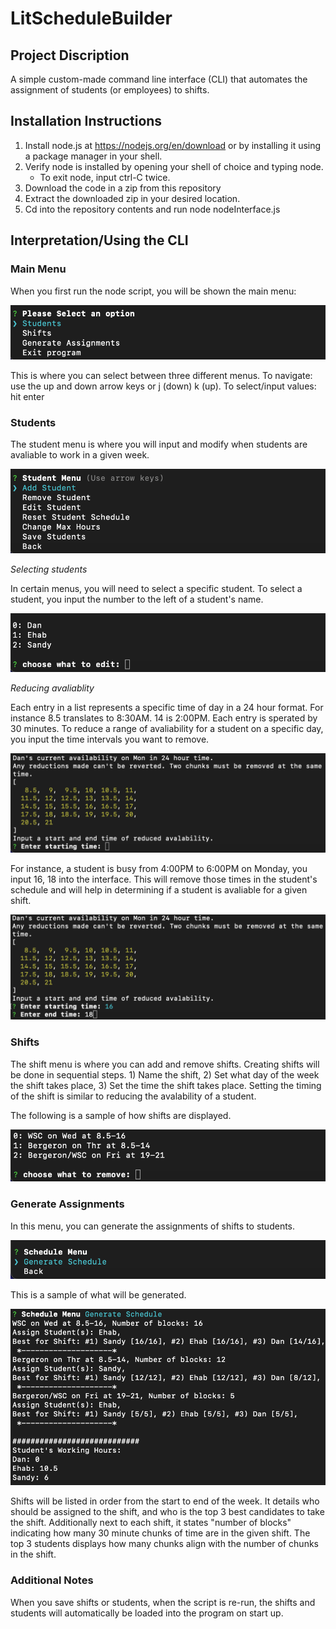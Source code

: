 # LitScheduleBuilder

## **Project Discription**
A simple custom-made command line interface (CLI) that automates the assignment of students (or employees) to shifts.

## **Installation Instructions**
1) Install node.js at https://nodejs.org/en/download or by installing it using a package manager in your shell.
2) Verify node is installed by opening your shell of choice and typing node.
	- To exit node, input ctrl-C twice.
2) Download the code in a zip from this repository
3) Extract the downloaded zip in your desired location.
4) Cd into the repository contents and run node nodeInterface.js


## **Interpretation/Using the CLI**

### **Main Menu**

When you first run the node script, you will be shown the main menu:

![Main Menu](./ImgForReadME/MainMenu.png)

This is where you can select between three different menus.
To navigate: use the up and down arrow keys or j (down) k (up).
To select/input values: hit enter

### **Students**

The student menu is where you will input and modify when students are avaliable to work in a given week.

![Student Menu](./ImgForReadME/StudentMenu.png)


*Selecting students*

In certain menus, you will need to select a specific student. To select a student, you input the number to the left of a student's name.

![Selecting Students](./ImgForReadME/Select%20Students.png)


*Reducing avaliablity*

Each entry in a list represents a specific time of day in a 24 hour format. For instance 8.5 translates to 8:30AM. 14 is 2:00PM. Each entry is sperated by 30 minutes. To reduce a range of avaliability for a student on a specific day, you input the time intervals you want to remove. 

![Student Schedule](./ImgForReadME/StudentSchedule.png)

For instance, a student is busy from 4:00PM to 6:00PM on Monday, you input 16, 18 into the interface. This will remove those times in the student's schedule and will help in determining if a student is avaliable for a given shift.

![Student Schedule with Inputs](./ImgForReadME/StudentScheduleInputs.png)


### **Shifts**

The shift menu is where you can add and remove shifts. Creating shifts will be done in sequential steps. 1) Name the shift, 2) Set what day of the week the shift takes place, 3) Set the time the shift takes place. Setting the timing of the shift is similar to reducing the avalability of a student.

The following is a sample of how shifts are displayed.

![Shifts](./ImgForReadME/ShiftsDisplayed.png)


### **Generate Assignments**

In this menu, you can generate the assignments of shifts to students.

![Schedule](./ImgForReadME/Schedule.png)

This is a sample of what will be generated.

![Sample Assignments](./ImgForReadME/SampleAssignments.png)

Shifts will be listed in order from the start to end of the week. It details who should be assigned to the shift, and who is the top 3 best candidates to take the shift. Additionally next to each shift, it states "number of blocks" indicating how many 30 minute chunks of time are in the given shift. The top 3 students displays how many chunks align with the number of chunks in the shift.

### **Additional Notes**
When you save shifts or students, when the script is re-run, the shifts and students will automatically be loaded into the program on start up.